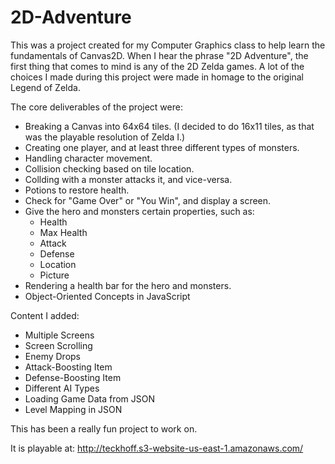 # 2D-Adventure

This was a project created for my Computer Graphics class to help learn the fundamentals of Canvas2D. When I hear the phrase "2D Adventure", the first thing that comes to mind is any of the 2D Zelda games. A lot of the choices I made during this project were made in homage to the original Legend of Zelda.

The core deliverables of the project were:
- Breaking a Canvas into 64x64 tiles. (I decided to do 16x11 tiles, as that was the playable resolution of Zelda I.)
- Creating one player, and at least three different types of monsters.
- Handling character movement.
- Collision checking based on tile location.
- Collding with a monster attacks it, and vice-versa.
- Potions to restore health.
- Check for "Game Over" or "You Win", and display a screen.
- Give the hero and monsters certain properties, such as:
  - Health
  - Max Health
  - Attack
  - Defense
  - Location
  - Picture
- Rendering a health bar for the hero and monsters.
- Object-Oriented Concepts in JavaScript

Content I added:
- Multiple Screens
- Screen Scrolling
- Enemy Drops
- Attack-Boosting Item
- Defense-Boosting Item
- Different AI Types
- Loading Game Data from JSON
- Level Mapping in JSON

This has been a really fun project to work on.

It is playable at: http://teckhoff.s3-website-us-east-1.amazonaws.com/


